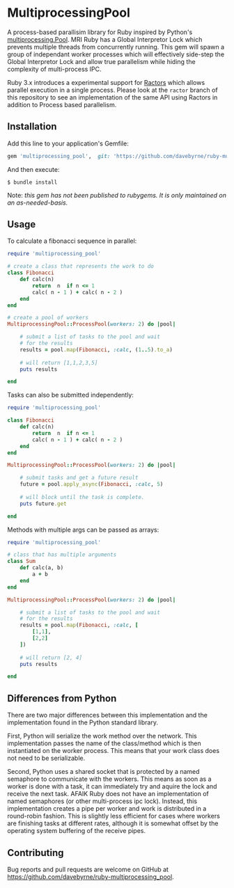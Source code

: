 # MultiprocessingPool

A process-based parallisim library for Ruby inspired by Python's [multiprocessing.Pool](https://docs.python.org/3/library/multiprocessing.html). MRI Ruby has a Global Interpretor Lock which prevents multiple threads from concurrently running.  This gem will spawn a group of independant worker processes which will effectively side-step the Global Interpretor Lock and allow true parallelism while hiding the complexity of multi-process IPC.

Ruby 3.x introduces a experimental support for [Ractors](https://docs.ruby-lang.org/en/3.1/ractor_md.html) which allows parallel execution in a single process.  Please look at the `ractor` branch of this repository to see an implementation of the same API using Ractors in addition to Process based parallelism.

## Installation

Add this line to your application's Gemfile:

```ruby
gem 'multiprocessing_pool',  git: 'https://github.com/davebyrne/ruby-multiprocessing-pool'
```

And then execute:

    $ bundle install


Note: *this gem has not been published to rubygems. It is only maintained on an as-needed-basis.*

## Usage

To calculate a fibonacci sequence in parallel:
```ruby
require 'multiprocessing_pool'

# create a class that represents the work to do
class Fibonacci
    def calc(n)
        return  n  if n <= 1 
        calc( n - 1 ) + calc( n - 2 )
    end
end

# create a pool of workers
MultiprocessingPool::ProcessPool(workers: 2) do |pool|

    # submit a list of tasks to the pool and wait 
    # for the results
    results = pool.map(Fibonacci, :calc, (1..5).to_a)
    
    # will return [1,1,2,3,5]
    puts results

end
```

Tasks can also be submitted independently:
```ruby
require 'multiprocessing_pool'

class Fibonacci
    def calc(n)
        return  n  if n <= 1 
        calc( n - 1 ) + calc( n - 2 )
    end
end

MultiprocessingPool::ProcessPool(workers: 2) do |pool|

    # submit tasks and get a future result
    future = pool.apply_async(Fibonacci, :calc, 5)
    
    # will block until the task is complete.
    puts future.get 

end
```

Methods with multiple args can be passed as arrays: 
```ruby
require 'multiprocessing_pool'

# class that has multiple arguments
class Sum
    def calc(a, b)
        a + b
    end
end

MultiprocessingPool::ProcessPool(workers: 2) do |pool|

    # submit a list of tasks to the pool and wait 
    # for the results
    results = pool.map(Fibonacci, :calc, [
        [1,1],
        [2,2]
    ])
    
    # will return [2, 4]
    puts results

end
```

## Differences from Python

There are two major differences between this implementation and the implementation found in the Python standard library.  

First, Python will serialize the work method over the network.  This implementation passes the name of the class/method which is then instantiated on the worker process.  This means that your work class does not need to be serializable.

Second, Python uses a shared socket that is protected by a named semaphore to communicate with the workers.  This means as soon as a worker is done with a task, it can immediately try and aquire the lock and receive the next task.  AFAIK Ruby does not have an implementation of named semaphores (or other multi-process ipc lock).  Instead, this implementation creates a pipe per worker and work is distributed in a round-robin fashion.  This is slightly less efficient for cases where workers are finishing tasks at different rates, although it is somewhat offset by the operating system buffering of the receive pipes.

## Contributing

Bug reports and pull requests are welcome on GitHub at https://github.com/davebyrne/ruby-multiprocessing_pool.
